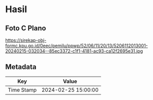 # Hasil

## Foto C Plano

https://sirekap-obj-formc.kpu.go.id/0eec/pemilu/ppwp/52/06/11/20/13/5206112013001-20240215-032034--85ec3372-c1f1-4181-ac93-ca12f2695e31.jpg


## Metadata

| Key        | Value               |
| ---------- | ------------------- |
| Time Stamp | 2024-02-25 15:00:00 |



